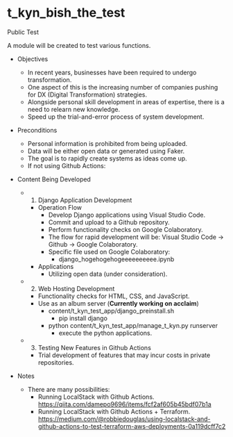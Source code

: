 # t_kyn_bish_the_test
Public Test

A module will be created to test various functions.

* Objectives
  * In recent years, businesses have been required to undergo transformation.
  * One aspect of this is the increasing number of companies pushing for DX (Digital Transformation) strategies.
  * Alongside personal skill development in areas of expertise, there is a need to relearn new knowledge.
  * Speed up the trial-and-error process of system development.

* Preconditions
  * Personal information is prohibited from being uploaded.
  * Data will be either open data or generated using Faker.
  * The goal is to rapidly create systems as ideas come up.
  * If not using Github Actions:

* Content Being Developed
  * 1) Django Application Development
    * Operation Flow
      * Develop Django applications using Visual Studio Code.
      * Commit and upload to a Github repository.
      * Perform functionality checks on Google Colaboratory.
      * The flow for rapid development will be: Visual Studio Code → Github → Google Colaboratory.
      * Specific file used on Google Colaboratory:
        * django_hogehogehogeeeeeeeeee.ipynb
    * Applications
      * Utilizing open data (under consideration).

  * 2) Web Hosting Development
    * Functionality checks for HTML, CSS, and JavaScript.
    * Use as an album server (**Currently working on acclaim**)
        * content/t_kyn_test_app/django_preinstall.sh
          * pip install django
        * python content/t_kyn_test_app/manage_t_kyn.py runserver
          * execute the python applications.

  * 3) Testing New Features in Github Actions
    * Trial development of features that may incur costs in private repositories.

* Notes
  * There are many possibilities:
    * Running LocalStack with Github Actions.
      https://qiita.com/damepo9696/items/fcf2af605b45bdf07b1a
    * Running LocalStack with Github Actions + Terraform.
      https://medium.com/@robbiedouglas/using-localstack-and-github-actions-to-test-terraform-aws-deployments-0a119dcff7c2

